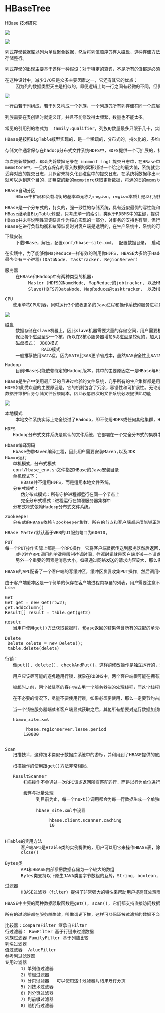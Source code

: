 # HBaseTree
HBase 技术研究

![](https://i.imgur.com/XKgWQsD.png)

![](https://i.imgur.com/9JukYh2.jpg)

<pre>
列式存储数据库以列为单位聚合数据，然后将列值顺序的存入磁盘，这种存储方法不同于行式存储的传统数据库库，行式存储数据库连续的
存储整行。

列式存储的出现主要基于这样一种假设：对于特定的查询，不是所有的值都是必须的，尤其是在分析型数据库里，这种情况很常见。

在这种设计中，减少I/O只是众多主要因素之一，它还有其它的优点：
    因为列的数据类型天生是相似的，即便逻辑上每一行之间有轻微的不同，但仍旧比按行存储的结构聚集在一起的数据更利于压缩，因为大多数的压缩只关注有限的压缩窗口
</pre>

![](https://i.imgur.com/N4Q4UaC.jpg)

<pre>
一行由若干列组成，若干列又构成一个列族，一个列族的所有列存储在同一个底层的存储文件里，这个列族文件叫做HFile

列族需要在表创建时就定义好，并且不能修改得太频繁，数量也不能太多。

常见的引用列的格式为  family:qualifier，列族的数量最多只限于几十，实际更小，然而一个列族中的列的数量没有限制。

HBase是按照BigTable模型实现的，是一个稀疏的，分布式的，持久化的，多维的映射，由行键，列键，时间戳索引。

存储文件通常保存在hadoop分布式文件系统HDFS中，HDFS提供一个可扩展的，持久的，冗余的HBase存储层。存储文件通过将更改写入到可配置数目的物理服务器中，以保证数据不丢失。

每次更新数据时，都会先将数据记录在（commit log）提交日志中，在HBase中这叫做预写日志（write-ahead log, WAL），然后才会将这些数据写入内存中的
memstore中，一旦内存保存的写入数据的累积超过一个给定的最大值，系统就会将这些数据移出内存作为HFile文件刷写到磁盘中，数据移出内存之后，系统就会
丢弃对应的提交日志，只保留未持久化到磁盘中的提交日志，在系统将数据移出memstore写入磁盘的过程中，可以不必阻塞系统的读写，通过滚动内存中的memstore
就可以达到这个目的，即用空的新的memstore获取更新数据，将满的旧的memstore转换成一个文件。
</pre>

<pre>
HBase自动分区
    HBase中扩展和负载均衡的基本单元称为region，region本质上是以行键排序的连续存储的区间，如果region太大，系统就会把它们动态拆分，相反地，就把多个region合并，以减少存储文件数量。

HBase是一个分布式的，持久的，强一致性的存储系统，具有近似最优的写性能和出色的读性能，它充分利用了磁盘空间，支持特定列族切换可压缩算法。
HBase继承自BigTable模型，只考虑单一的索引，类似于RDBMS中的主键，提供了服务器端钩子，可以实施灵活的辅助索引解决方案，此外，它还提供了过滤器功能，减少了网络传输的数据量。
HBase并未将说明性查询语言作为核心实现的一部分，对事务的支持也有限，但行原子性和“读-修改-写”操作在实践中弥补了这个缺陷，它们覆盖了大部分的使用场景并消除了在其它系统中经历过的死锁，等待等问题。
HBase在进行负载均衡和故障恢复时对客户端是透明的，在生产系统中，系统的可扩展性体现在系统自动 伸缩的过程中，更改集群并不涉及重新全量负载均衡和数据重分区，但整个处理过程完全是自动化的。
</pre>

<pre>
下载安装
    下载HBase，解压，配置conf/hbase-site.xml， 配置数据目录， 启动， bin/start-hbase.sh, 进入 bin/hbase shell, status， 查询hbase运行状态
</pre>

<pre>
在实践中，为了能够像MapReduce一样有效的利用你HDFS, HBASE大多始于Hadoop安装在一起的，这样能够很大程度上减少对网络I/O的需求，同时能够加快处理速度，当在同一个服务器上运行Hadoop和HBase时，
最少会有三个进程((DataNode, TaskTracker, RegionServer)

服务器
    在HBase和Hadoop中有两种类型的机器:
	     Master（HDFS的NameNode, MapReduce的jobtracker, 以及HBase的Master）
		 Slave(HDFS的DataNode, MapReduce的tasktracker， 以及HBase的RegionServer)

CPU
   使用单核CPU机器，同时运行3个或者更多的Java进程和操作系统的服务进程是不合理的，在生产系统中，通常采用的是多核处理器。四核的处理器能够满足需求。
</pre>

![](https://i.imgur.com/t9rmxAX.jpg)

<pre>
磁盘
    数据存储在slave机器上，因此slave机器需要大量的存储空间，用户需要根据主要是面向读写，还是数据加工，来平衡可用的CPU内核数量与磁盘数量的使用。通常应该
	保证每个磁盘至少一个核，所以在8核心服务器增加6块磁盘是较优的，加入更多磁盘可能并不会带来显著的性能提升。
	磁盘模式： JBOD模式
	          RAID模式
	一般推荐使用SATA盘，因为SATA比SAS更节省成本，虽然SAS安全性比SATA高，但是一半的软件策略中是跨机架数据冗余，因此可以放心的使用SATA盘，虽然3.5英寸的磁盘比2.5英寸的磁盘可靠，但考虑到服务器机架的因素，可以选择2.5寸的磁盘。
</pre>

<pre>
Hadoop
    目前HBase只能依赖特定的Hadoop版本，其中的主要原因之一是HBase与Hadoop之间的远程调用API，RPC协议是版本华的，并且需要调用方与被调用方相互匹配，细微的差异就可能导致通信失败。
</pre>

<pre>
HBase是生产中使用最广泛的且进过检验的文件系统，几乎所有的生产集群都是用HDFS作为底层存储层，它被证明是稳定可靠的系统，然而不适用HDFS可能会产生不可控的风险和一些后续的问题。
HDFS如此受欢迎的主要原因是，它的机制包含了冗余，容错性和可扩展性。无论选择哪个文件系统都应该提供类似的保障，因为HBASE需要嘉定文件系统的数据存储是可靠度额，并且HBASE本身没有办法复制
数据并维护自身存储文件袋额副本，因此较低层次的文件系统必须提供此功能
</pre>

![](https://i.imgur.com/CmThJmL.jpg)

<pre>
本地模式
    本地文件系统实际上完全绕过了Hadoop，即不使用HDFS或任何其他集群，HBase使用FileSystem类连接到文件系统实现。
</pre>

<pre>
HDFS
   Hadoop分布式文件系统是默认的文件系统，它部署在一个完全分布式的集群中，Hbase选择HDFS作为文件系统，是因为HDFS具有所有必须的功能，如MapReduce的耦合，能够充分利用并行流式的处理能力，并且拥有较好的扩展性，系统可靠性和自动冗余功能，是理想的可靠的文件存储系统，HBASE增加了随机存取层，是HDFS缺失的部分，是对Hadoop的理想补充，另外利用MapReduce的并行能力可以执行批量导入数据的功能，最大限度利用磁盘带宽。
</pre>

<pre>
Hbase编译源码
   Hbase依赖Maven编译工程，因此用户需要安装Maven,以及JDK
Hbase运行
   单机模式，分布式模式
   conf/hbase_env.sh文件指定HBase的Java安装目录
   单机模式下：
      HBase并不适用HDFS，而是适用本地文件系统，
   分布式模式：
      伪分布式模式：所有守护进程都运行在同一个节点上
      完全分布式模式：进程运行在物理服务器集群中
   分布式模式依赖Hadoop分布式文件系统。
</pre>

<pre>
Zookeeper
   分布式的HBASE依赖与Zookeeper集群，所有的节点和客户端都必须能够正常访问Zookeeper，HBase默认管理一个单点的Zookeeper集群，用户通过启动和关闭脚本就可以把Zookeeper当做HBase的一部分来启动和关闭，，用户也可以不依赖HBASE管理Zookeeper集群，只需为HBase指出需要使用的集群即可，
</pre>

<pre>
HBase Master默认基于WEB的UI服务端口为60010,
</pre>

<pre>
PUT
每一个PUT操作实际上都是一个RPC操作，它将客户端数据传送到服务器然后返回，这只适合小数据量的操作，如果有个应用程序需要每秒存储上千行数据到HBASE表中，这样的处理就太不合适了。
    减少独立RPC调用的关键是限制往返时间，往返时间就是客户端发送一个请求到服务器，然后服务器通过网络进行响应的时间，这个时间不包含数据实际传输的时间，它其实就是通过线路传送网络包的开销，
    另外一个重要的因素是消息大小，如果通过网络发送的请求内容较大，那么需要请求返回的次数相应较少，这是因为时间主要花费在数据传递上，不过如果传递的数据量很小，比如一个计数器递增操作，那么用户把多次修改的数据批量提交给服务器并较少请求次数，性能会有相应提升。

HBASE的API配备了一个客户端的写缓冲区，缓冲区负责收集PUT操作，然后调用RPC操作一次性将PUT发送给服务器，全局交换机控制着该缓冲区是否在使用，

由于客户端缓冲区是一个简单的保存在客户端进程内存里的列表，用户需要注意不能再运行时终止程序，如果发生这种情况，那些尚未刷写的数据就会丢失，服务器将无法收到数据，因此这些数据没有任何副本可用来回复。
List<Put>

Get
Get get = new Get(row2);
get.addColumn()
Result[] result = table.get(get2)

Result
   当用户使用get()方法获取数据时，HBase返回的结果包含所有的匹配的单元格数据，这些数据将被封装在一个Result实例中返回给用户，

Delete
 Delete delete = new Delete();
 table.delete(delete)

行锁：
   像put(), delete(), checkAndPut()，这样的修改操作是独立运行的，这意味着在一个串行方式执行中，对于每一行必须保证行级别的操作是原子性的region服务器提供了一个行锁(row lock)的特性，这个特性保证了一个客户端能获取一行数据应用的锁，同时对该机制进行修改，在实践中，大部分客户端应用程序都没有提供显示的锁，而是适用这个机制来保障每个操作的独立性。

   用户应该尽可能的避免适用行锁，就像在RDBMS中，两个客户端很可能在拥有对方要请求的锁时，又同时请求对方持有的锁，这样便形成死锁j
 
   锁超时之前，两个被阻塞的客户端占用一个服务器端的处理线程，而这个线程时一种十分稀缺的资源，如果在一个频繁操作的行上发生了这种情况，那么很多其它的客户端会占用所有的处理线程，阻塞所有其他客户端访问这台服务器，导致这个region服务器将不能为其负责的region内的行提供服务。

   在不必要的情况下，尽量不要使用行锁，如果必须要使用，那么一定要节约占用锁的时间。

   当一个锁被服务器端或者客户端显式获取之后，其他所有想要对这行数据加锁的客户端将会等待，知道当前锁被释放，或者锁的租期超时，后者是了确保错误进程不会占用锁太长的时间或者无限期占用。(当前默认是1分钟)

   hbase_site.xml
   <property>
       <name> hbase.regionserver.lease.period</name>
       <value>120000</value>
   </property>

Scan
   扫描技术，这种技术类似于数据库系统中的游标，并利用到了HBASE提供的底层顺序存储的数据结构。

   扫描操作的使用跟get()方法非常相似。

   ResultScanner
       扫描操作不会通过一次RPC请求返回所有匹配的行，而是以行为单位进行返回，很明显，行的数目很大，可能有上千条甚至更多，同时在一次请求中发送大量数据，会占用大量的系统资源并消耗很长时间.

       缓存与批量处理
            到目前为止，每一个next()调用都会为每一行数据生成一个单独的RPC请求，即使使用next()方法，也是如此，因为该方法仅仅是在客户端循环调用next()方法，很显然，当单元格数据较小时，这样做的性能不会很好，因此如果一次RPC请求可以获取多行数据，这样会更有意义，这样的方法可以由扫描缓存（scanner caching）实现，
           
            hbase_site.xml中设置
            <property>
                 <name>hbase.client.scanner.caching</name>
                 <value>10</value>
            </property>

HTable的实用方法
      客户端API是HTable类的实例提供的，用户可以用它来操作HBASE表，除了之前提到过的一些主要特征外，还有如下值得注意的方法
      close()
      
Bytes类
      API和HBASE内部都把数据存储为一个较大的数组
      Bytes类支持以下原生JAVA类型字节数组的互转，String, boolean, short, int, long, double, float，
</pre> 

<pre>
过滤器
      HBASE过滤器（filter）提供了非常强大的特性来帮助用户提高其处理表中数据的效率，用户不仅可以使用HBASE预定义好的过滤器，而且可以实现自定义的过滤器

HBASE中主要的两种数据读取函数是get(), scan(), 它们都支持直接访问数据和通过指定起止行键访问数据的功能，读者可以再查询中添加更多的限制条件来减少查询得到的数据量，这些限制可以是指定列族，列，时间戳以及版本号，但是这些限制缺少一些细粒度的筛选功能，比如基于正则表达式对行键或值进行筛选.

所有的过滤器都在服务端生效，叫做谓词下推，这样可以保证被过滤掉的数据不会被传送到客户端。

比较器：CompareFilter 继承自Filter
行过滤器： RowFilter 基于行键来过滤数据
列族过滤器 FamilyFilter 基于列族比较
列名过滤器
值过滤器  ValueFilter
参考列过滤器器
专用过滤器
      1）单列值过滤器
      2）前缀过滤器
      3）分页过滤器   可以使用这个过滤器对结果进行分页
      5）列技术过滤器
      6）列分页过滤器
      7）列前缀过滤器
      8）随机行过滤器
</pre>